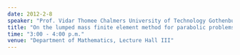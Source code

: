 ```yaml
---
date: 2012-2-8
speaker: "Prof. Vidar Thomee Chalmers University of Technology Gothenburg, Sweden"
title: "On the lumped mass finite element method for parabolic problems"
time: "3:00 - 4:00 p.m."
venue: "Department of Mathematics, Lecture Hall III"
---
```


